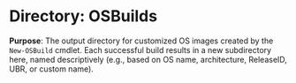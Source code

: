 # Directory: OSBuilds

**Purpose**: The output directory for customized OS images created by the `New-OSBuild` cmdlet. Each successful build results in a new subdirectory here, named descriptively (e.g., based on OS name, architecture, ReleaseID, UBR, or custom name).

